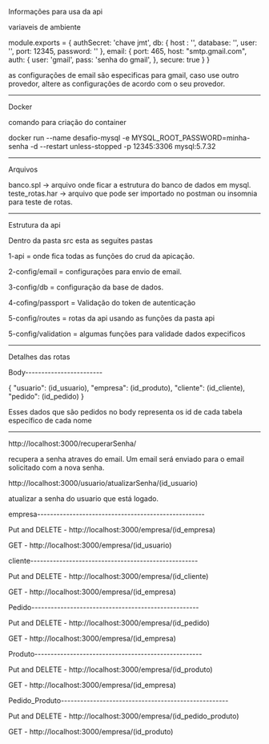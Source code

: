 Informações para usa da api

variaveis de ambiente

module.exports = {
    authSecret: 'chave jmt',
    db: {
        host : '',
        database: '',
        user: '',
        port: 12345,
        password: ''
    },
    email: {
        port: 465,
        host: "smtp.gmail.com",
        auth: {
          user: 'gmail',
          pass: 'senha do gmail',
        },
        secure: true
    }
}

as configurações de email são especificas para gmail, caso use outro provedor, altere as configurações de acordo com o seu provedor.

***********************************
Docker

comando para criação do container

docker run --name desafio-mysql -e MYSQL_ROOT_PASSWORD=minha-senha -d --restart unless-stopped -p 12345:3306 mysql:5.7.32

**********************************
Arquivos

banco.spl -> arquivo onde ficar a estrutura do banco de dados em mysql.
teste_rotas.har -> arquivo que pode ser importado no postman ou insomnia para teste de rotas.

********************************

Estrutura da api

Dentro da pasta src esta as seguites pastas

1-api = onde fica todas as funções do crud da apicação.

2-config/email = configurações para envio de email.

3-config/db = configuração da base de dados.

4-cofing/passport = Validação do token de autenticação

5-config/routes = rotas da api usando as funções da pasta api

5-config/validation = algumas funções para validade dados expecificos

*******************************************

Detalhes das rotas

Body------------------------

{
	"usuario": (id_usuario),
	"empresa": (id_produto),
	"cliente": (id_cliente),
	"pedido": (id_pedido)
}

Esses dados que são pedidos no body representa os id de cada tabela específico de cada nome


---------------------------------------------------------------


http://localhost:3000/recuperarSenha/

recupera a senha atraves do email. Um email será enviado para o email solicitado com a nova senha.


http://localhost:3000/usuario/atualizarSenha/(id_usuario)

atualizar a senha do usuario que está logado.


empresa----------------------------------------------------

Put and DELETE - http://localhost:3000/empresa/(id_empresa)

GET - http://localhost:3000/empresa/(id_usuario)


cliente----------------------------------------------------

Put and DELETE - http://localhost:3000/empresa/(id_cliente)

GET - http://localhost:3000/empresa/(id_empresa)


Pedido----------------------------------------------------

Put and DELETE - http://localhost:3000/empresa/(id_pedido)

GET - http://localhost:3000/empresa/(id_empresa)


Produto----------------------------------------------------

Put and DELETE - http://localhost:3000/empresa/(id_produto)

GET - http://localhost:3000/empresa/(id_empresa)


Pedido_Produto----------------------------------------------------

Put and DELETE - http://localhost:3000/empresa/(id_pedido_produto)

GET - http://localhost:3000/empresa/(id_produto)





